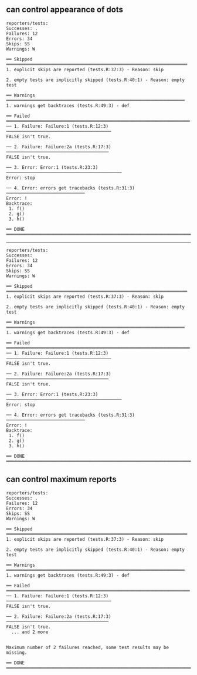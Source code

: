 ## can control appearance of dots

    reporters/tests: 
    Successes: .
    Failures: 12
    Errors: 34
    Skips: SS
    Warnings: W
    
    ══ Skipped ═════════════════════════════════════════════════════════════════════
    1. explicit skips are reported (tests.R:37:3) - Reason: skip
    
    2. empty tests are implicitly skipped (tests.R:40:1) - Reason: empty test
    
    ══ Warnings ════════════════════════════════════════════════════════════════════
    1. warnings get backtraces (tests.R:49:3) - def
    
    ══ Failed ══════════════════════════════════════════════════════════════════════
    ── 1. Failure: Failure:1 (tests.R:12:3) ────────────────────────────────────────
    FALSE isn't true.
    
    ── 2. Failure: Failure:2a (tests.R:17:3) ───────────────────────────────────────
    FALSE isn't true.
    
    ── 3. Error: Error:1 (tests.R:23:3) ────────────────────────────────────────────
    Error: stop
    
    ── 4. Error: errors get tracebacks (tests.R:31:3) ──────────────────────────────
    Error: !
    Backtrace:
     1. f()
     2. g()
     3. h()
    
    ══ DONE ════════════════════════════════════════════════════════════════════════

---

    reporters/tests: 
    Successes: 
    Failures: 12
    Errors: 34
    Skips: SS
    Warnings: W
    
    ══ Skipped ═════════════════════════════════════════════════════════════════════
    1. explicit skips are reported (tests.R:37:3) - Reason: skip
    
    2. empty tests are implicitly skipped (tests.R:40:1) - Reason: empty test
    
    ══ Warnings ════════════════════════════════════════════════════════════════════
    1. warnings get backtraces (tests.R:49:3) - def
    
    ══ Failed ══════════════════════════════════════════════════════════════════════
    ── 1. Failure: Failure:1 (tests.R:12:3) ────────────────────────────────────────
    FALSE isn't true.
    
    ── 2. Failure: Failure:2a (tests.R:17:3) ───────────────────────────────────────
    FALSE isn't true.
    
    ── 3. Error: Error:1 (tests.R:23:3) ────────────────────────────────────────────
    Error: stop
    
    ── 4. Error: errors get tracebacks (tests.R:31:3) ──────────────────────────────
    Error: !
    Backtrace:
     1. f()
     2. g()
     3. h()
    
    ══ DONE ════════════════════════════════════════════════════════════════════════

## can control maximum reports

    reporters/tests: 
    Successes: .
    Failures: 12
    Errors: 34
    Skips: SS
    Warnings: W
    
    ══ Skipped ═════════════════════════════════════════════════════════════════════
    1. explicit skips are reported (tests.R:37:3) - Reason: skip
    
    2. empty tests are implicitly skipped (tests.R:40:1) - Reason: empty test
    
    ══ Warnings ════════════════════════════════════════════════════════════════════
    1. warnings get backtraces (tests.R:49:3) - def
    
    ══ Failed ══════════════════════════════════════════════════════════════════════
    ── 1. Failure: Failure:1 (tests.R:12:3) ────────────────────────────────────────
    FALSE isn't true.
    
    ── 2. Failure: Failure:2a (tests.R:17:3) ───────────────────────────────────────
    FALSE isn't true.
      ... and 2 more
    
    
    Maximum number of 2 failures reached, some test results may be missing.
    
    ══ DONE ════════════════════════════════════════════════════════════════════════

